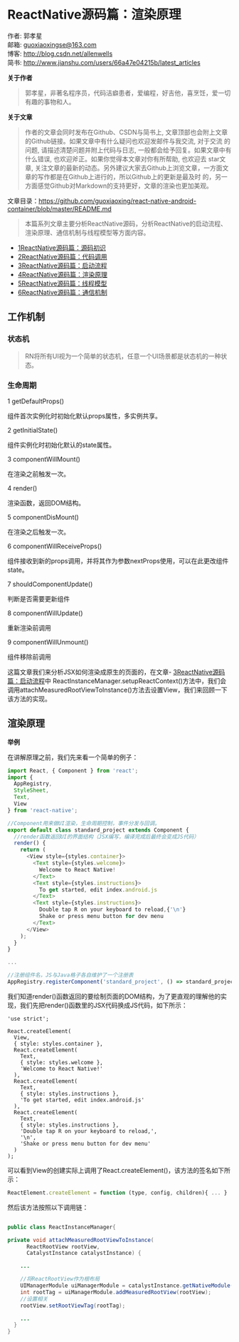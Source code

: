 # ReactNative源码篇：渲染原理

作者: 郭孝星  
邮箱: guoxiaoxingse@163.com  
博客: http://blog.csdn.net/allenwells   
简书: http://www.jianshu.com/users/66a47e04215b/latest_articles  

**关于作者**

>郭孝星，非著名程序员，代码洁癖患者，爱编程，好吉他，喜烹饪，爱一切有趣的事物和人。

**关于文章**

>作者的文章会同时发布在Github、CSDN与简书上, 文章顶部也会附上文章的Github链接。如果文章中有什么疑问也欢迎发邮件与我交流, 对于交流
的问题, 请描述清楚问题并附上代码与日志, 一般都会给予回复。如果文章中有什么错误, 也欢迎斧正。如果你觉得本文章对你有所帮助, 也欢迎去
star文章, 关注文章的最新的动态。另外建议大家去Github上浏览文章，一方面文章的写作都是在Github上进行的，所以Github上的更新是最及时
的，另一方面感觉Github对Markdown的支持更好，文章的渲染也更加美观。

文章目录：https://github.com/guoxiaoxing/react-native-android-container/blob/master/README.md

>本篇系列文章主要分析ReactNative源码，分析ReactNative的启动流程、渲染原理、通信机制与线程模型等方面内容。

- [1ReactNative源码篇：源码初识](https://github.com/guoxiaoxing/awesome-react-native/blob/master/doc/ReactNative源码篇/1ReactNative源码篇：源码初识.md)
- [2ReactNative源码篇：代码调用](https://github.com/guoxiaoxing/awesome-react-native/blob/master/doc/ReactNative源码篇/2ReactNative源码篇：代码调用.md)
- [3ReactNative源码篇：启动流程](https://github.com/guoxiaoxing/awesome-react-native/blob/master/doc/ReactNative源码篇/3ReactNative源码篇：启动流程.md)
- [4ReactNative源码篇：渲染原理](https://github.com/guoxiaoxing/awesome-react-native/blob/master/doc/ReactNative源码篇/4ReactNative源码篇：渲染原理.md)
- [5ReactNative源码篇：线程模型](https://github.com/guoxiaoxing/awesome-react-native/blob/master/doc/ReactNative源码篇/5ReactNative源码篇：线程模型.md)
- [6ReactNative源码篇：通信机制](https://github.com/guoxiaoxing/awesome-react-native/blob/master/doc/ReactNative源码篇/6ReactNative源码篇：通信机制.md)
                
## 工作机制

### 状态机

>RN将所有UI视为一个简单的状态机，任意一个UI场景都是状态机的一种状态。


### 生命周期

1 getDefaultProps()

组件首次实例化时初始化默认props属性，多实例共享。

2 getInitialState()

组件实例化时初始化默认的state属性。

3 componentWillMount()

在渲染之前触发一次。

4 render()

渲染函数，返回DOM结构。

5 componentDisMount()

在渲染之后触发一次。

6 componentWillReceiveProps()

组件接收到新的props调用，并将其作为参数nextProps使用，可以在此更改组件state。

7 shouldComponentUpdate()

判断是否需要更新组件

8 componentWillUpdate()

重新渲染前调用

9 componentWillUnmount()

组件移除前调用

																	
这篇文章我们来分析JSX如何渲染成原生的页面的，在文章- [3ReactNative源码篇：启动流程](https://github.com/guoxiaoxing/awesome-react-native/blob/master/doc/ReactNative源码篇/3ReactNative源码篇：启动流程.md)中
ReactInstanceManager.setupReactContext()方法中，我们会调用attachMeasuredRootViewToInstance()方法去设置View，我们来回顾一下该方法的实现。

## 渲染原理

**举例**

在讲解原理之前，我们先来看一个简单的例子：

```javascript
import React, { Component } from 'react';
import {
  AppRegistry,
  StyleSheet,
  Text,
  View
} from 'react-native';

//Component用来做UI渲染，生命周期控制，事件分发与回调。
export default class standard_project extends Component {
  //render函数返回UI的界面结构（JSX编写，编译完成后最终会变成JS代码）
  render() {
    return (
      <View style={styles.container}>
        <Text style={styles.welcome}>
          Welcome to React Native!
        </Text>
        <Text style={styles.instructions}>
          To get started, edit index.android.js
        </Text>
        <Text style={styles.instructions}> 
          Double tap R on your keyboard to reload,{'\n'}
          Shake or press menu button for dev menu
        </Text>
      </View>
    );
  }
}

...

//注册组件名，JS与Java格子各自维护了一个注册表
AppRegistry.registerComponent('standard_project', () => standard_project);
```

我们知道render()函数返回的要绘制页面的DOM结构，为了更直观的理解他的实现，我们先把render()函数里的JSX代码换成JS代码，如下所示：

```
'use strict';

React.createElement(
  View,
  { style: styles.container },
  React.createElement(
    Text,
    { style: styles.welcome },
    'Welcome to React Native!'
  ),
  React.createElement(
    Text,
    { style: styles.instructions },
    'To get started, edit index.android.js'
  ),
  React.createElement(
    Text,
    { style: styles.instructions },
    'Double tap R on your keyboard to reload,',
    '\n',
    'Shake or press menu button for dev menu'
  )
);
```

可以看到View的创建实际上调用了React.createElement()，该方法的签名如下所示：

```javascript
ReactElement.createElement = function (type, config, children){ ... }
```

然后该方法按照以下调用链：



```java

public class ReactInstanceManager{

private void attachMeasuredRootViewToInstance(
      ReactRootView rootView,
      CatalystInstance catalystInstance) {

	...

    //将ReactRootView作为根布局
    UIManagerModule uiManagerModule = catalystInstance.getNativeModule(UIManagerModule.class);
    int rootTag = uiManagerModule.addMeasuredRootView(rootView);
    //设置相关
    rootView.setRootViewTag(rootTag);

    ...
  }
}
```